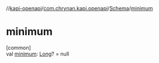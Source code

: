 //[kapi-openapi](../../../index.md)/[com.chrynan.kapi.openapi](../index.md)/[Schema](index.md)/[minimum](minimum.md)

# minimum

[common]\
val [minimum](minimum.md): [Long](https://kotlinlang.org/api/latest/jvm/stdlib/kotlin/-long/index.html)? = null
